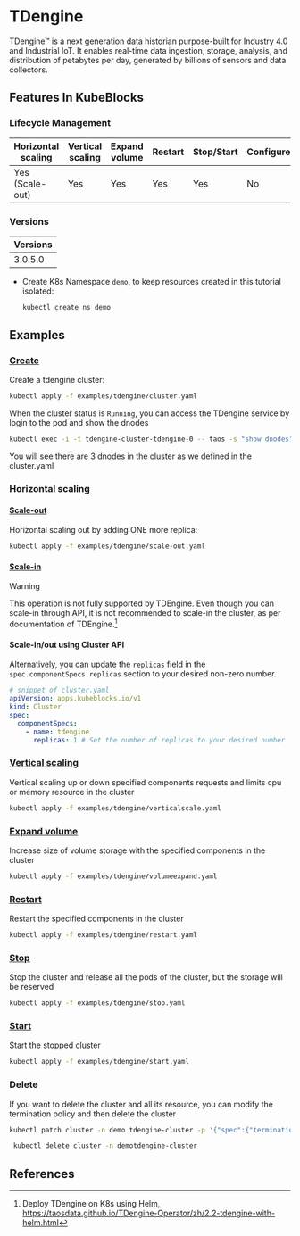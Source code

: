 # TDengine

TDengine™ is a next generation data historian purpose-built for Industry 4.0 and Industrial IoT. It enables real-time data ingestion, storage, analysis, and distribution of petabytes per day, generated by billions of sensors and data collectors.

## Features In KubeBlocks

### Lifecycle Management

| Horizontal<br/>scaling | Vertical <br/>scaling | Expand<br/>volume | Restart   | Stop/Start | Configure | Expose | Switchover |
|------------------------|-----------------------|-------------------|-----------|------------|-----------|--------|------------|
| Yes (Scale-out)        | Yes                   | Yes               | Yes       | Yes        | No       | Yes    | N/A   |

### Versions

| Versions |
|----------|
| 3.0.5.0    |
- Create K8s Namespace `demo`, to keep resources created in this tutorial isolated:

  ```bash
  kubectl create ns demo
  ```

## Examples

### [Create](cluster.yaml)

Create a tdengine cluster:

```bash
kubectl apply -f examples/tdengine/cluster.yaml
```

When the cluster status is `Running`, you can access the TDengine service by login to the pod and show the dnodes

```bash
kubectl exec -i -t tdengine-cluster-tdengine-0 -- taos -s "show dnodes"
```

You will see there are 3 dnodes in the cluster as we defined in the cluster.yaml

### Horizontal scaling

#### [Scale-out](scale-out.yaml)

Horizontal scaling out by adding ONE more replica:

```bash
kubectl apply -f examples/tdengine/scale-out.yaml
```

#### [Scale-in](scale-in.yaml)

> [!WARNING]
> This operation is not fully supported by TDEngine.
> Even though you can scale-in through API, it is not recommended to scale-in the cluster, as per documentation of TDEngine.[^1]

#### Scale-in/out using Cluster API

Alternatively, you can update the `replicas` field in the `spec.componentSpecs.replicas` section to your desired non-zero number.

```yaml
# snippet of cluster.yaml
apiVersion: apps.kubeblocks.io/v1
kind: Cluster
spec:
  componentSpecs:
    - name: tdengine
      replicas: 1 # Set the number of replicas to your desired number
```

### [Vertical scaling](verticalscale.yaml)

Vertical scaling up or down specified components requests and limits cpu or memory resource in the cluster

```bash
kubectl apply -f examples/tdengine/verticalscale.yaml
```

### [Expand volume](volumeexpand.yaml)

Increase size of volume storage with the specified components in the cluster

```bash
kubectl apply -f examples/tdengine/volumeexpand.yaml
```

### [Restart](restart.yaml)

Restart the specified components in the cluster

```bash
kubectl apply -f examples/tdengine/restart.yaml
```

### [Stop](stop.yaml)

Stop the cluster and release all the pods of the cluster, but the storage will be reserved

```bash
kubectl apply -f examples/tdengine/stop.yaml
```

### [Start](start.yaml)

Start the stopped cluster

```bash
kubectl apply -f examples/tdengine/start.yaml
```

### Delete

If you want to delete the cluster and all its resource, you can modify the termination policy and then delete the cluster

```bash
kubectl patch cluster -n demo tdengine-cluster -p '{"spec":{"terminationPolicy":"WipeOut"}}' --type="merge"

 kubectl delete cluster -n demotdengine-cluster
```

## References

[^1]: Deploy TDengine on K8s using Helm, <https://taosdata.github.io/TDengine-Operator/zh/2.2-tdengine-with-helm.html>
